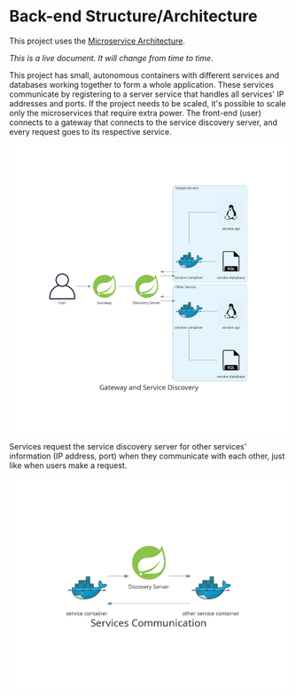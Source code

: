 # Back-end Structure/Architecture

This project uses the [Microservice Architecture](https://en.wikipedia.org/wiki/Microservices).

_This is a live document. It will change from time to time._

This project has small, autonomous containers with different services and databases working together to form a whole application. These services communicate by registering to a server service that handles all services' IP addresses and ports. If the project needs to be scaled, it's possible to scale only the microservices that require extra power. The front-end (user) connects to a gateway that connects to the service discovery server, and every request goes to its respective service.

![Back-end Microservices Structure](docs/diagrams/backend_structure/gateway_and_service_discovery.png)

Services request the service discovery server for other services' information (IP address, port) when they communicate with each other, just like when users make a request.

![Services Communication](docs/diagrams/backend_structure/services_communication.png)
